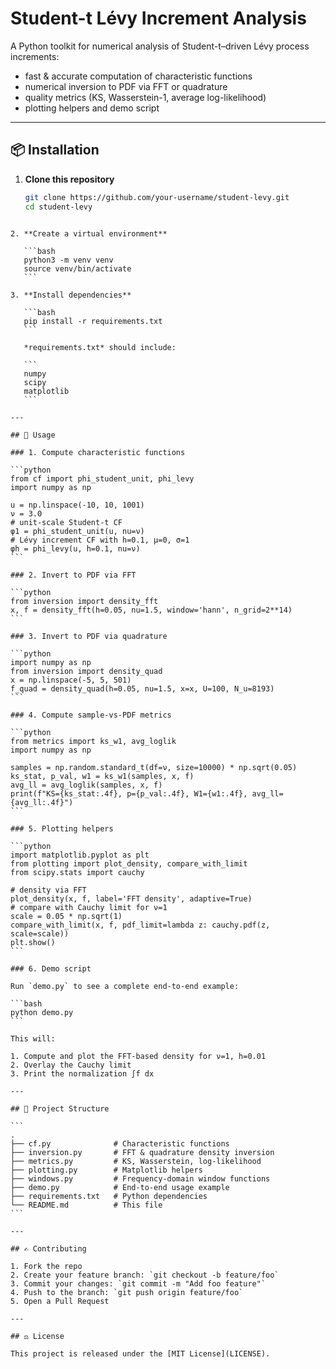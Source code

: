 # Student-t Lévy Increment Analysis

A Python toolkit for numerical analysis of Student-t–driven Lévy process increments:
- fast & accurate computation of characteristic functions  
- numerical inversion to PDF via FFT or quadrature  
- quality metrics (KS, Wasserstein-1, average log-likelihood)  
- plotting helpers and demo script  

---

## 📦 Installation

1. **Clone this repository**  
   ```bash
   git clone https://github.com/your-username/student-levy.git
   cd student-levy
````

2. **Create a virtual environment**

   ```bash
   python3 -m venv venv
   source venv/bin/activate
   ```

3. **Install dependencies**

   ```bash
   pip install -r requirements.txt
   ```

   *requirements.txt* should include:

   ```
   numpy
   scipy
   matplotlib
   ```

---

## 🔧 Usage

### 1. Compute characteristic functions

```python
from cf import phi_student_unit, phi_levy
import numpy as np

u = np.linspace(-10, 10, 1001)
ν = 3.0
# unit-scale Student-t CF
φ1 = phi_student_unit(u, nu=ν)
# Lévy increment CF with h=0.1, μ=0, σ=1
φh = phi_levy(u, h=0.1, nu=ν)
```

### 2. Invert to PDF via FFT

```python
from inversion import density_fft
x, f = density_fft(h=0.05, nu=1.5, window='hann', n_grid=2**14)
```

### 3. Invert to PDF via quadrature

```python
import numpy as np
from inversion import density_quad
x = np.linspace(-5, 5, 501)
f_quad = density_quad(h=0.05, nu=1.5, x=x, U=100, N_u=8193)
```

### 4. Compute sample-vs-PDF metrics

```python
from metrics import ks_w1, avg_loglik
import numpy as np

samples = np.random.standard_t(df=ν, size=10000) * np.sqrt(0.05)
ks_stat, p_val, w1 = ks_w1(samples, x, f)
avg_ll = avg_loglik(samples, x, f)
print(f"KS={ks_stat:.4f}, p={p_val:.4f}, W1={w1:.4f}, avg_ll={avg_ll:.4f}")
```

### 5. Plotting helpers

```python
import matplotlib.pyplot as plt
from plotting import plot_density, compare_with_limit
from scipy.stats import cauchy

# density via FFT
plot_density(x, f, label='FFT density', adaptive=True)
# compare with Cauchy limit for ν=1
scale = 0.05 * np.sqrt(1)
compare_with_limit(x, f, pdf_limit=lambda z: cauchy.pdf(z, scale=scale))
plt.show()
```

### 6. Demo script

Run `demo.py` to see a complete end-to-end example:

```bash
python demo.py
```

This will:

1. Compute and plot the FFT-based density for ν=1, h=0.01
2. Overlay the Cauchy limit
3. Print the normalization ∫f dx

---

## 📁 Project Structure

```
.
├── cf.py              # Characteristic functions
├── inversion.py       # FFT & quadrature density inversion
├── metrics.py         # KS, Wasserstein, log-likelihood
├── plotting.py        # Matplotlib helpers
├── windows.py         # Frequency-domain window functions
├── demo.py            # End-to-end usage example
├── requirements.txt   # Python dependencies
└── README.md          # This file
```

---

## ✍️ Contributing

1. Fork the repo
2. Create your feature branch: `git checkout -b feature/foo`
3. Commit your changes: `git commit -m "Add foo feature"`
4. Push to the branch: `git push origin feature/foo`
5. Open a Pull Request

---

## ⚖️ License

This project is released under the [MIT License](LICENSE).

